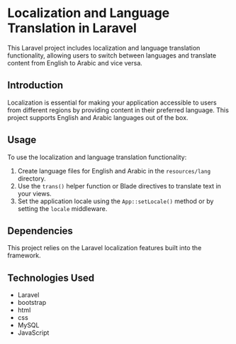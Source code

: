 # Localization and Language Translation in Laravel

This Laravel project includes localization and language translation functionality, allowing users to switch between languages and translate content from English to Arabic and vice versa.

## Introduction

Localization is essential for making your application accessible to users from different regions by providing content in their preferred language. This project supports English and Arabic languages out of the box.

## Usage

To use the localization and language translation functionality:
1. Create language files for English and Arabic in the `resources/lang` directory.
2. Use the `trans()` helper function or Blade directives to translate text in your views.
3. Set the application locale using the `App::setLocale()` method or by setting the `locale` middleware.

## Dependencies

This project relies on the Laravel localization features built into the framework.
## Technologies Used

- Laravel
- bootstrap
- html
- css
- MySQL
- JavaScript
